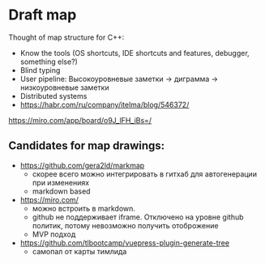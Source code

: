 # Draft map

Thought of map structure for C++:

- Know the tools (OS shortcuts, IDE shortcuts and features, debugger, something else?)
- Blind typing
- User pipeline:
Высокоуровневые заметки -> диграмма ->  низкоуровневые заметки
- Distributed systems
- https://habr.com/ru/company/itelma/blog/546372/

https://miro.com/app/board/o9J_lFH_iBs=/

## Candidates for map drawings:
- https://github.com/gera2ld/markmap
    - скорее всего можно интегрировать в гитхаб для автогенерации при изменениях
    - markdown based
- https://miro.com/
    - можно встроить в markdown.
    - github не поддерживает iframe. Отключено на уровне github политик, потому невозможно получить отоброжение
    - MVP подход
- https://github.com/tlbootcamp/vuepress-plugin-generate-tree
    - самопал от карты тимлида
